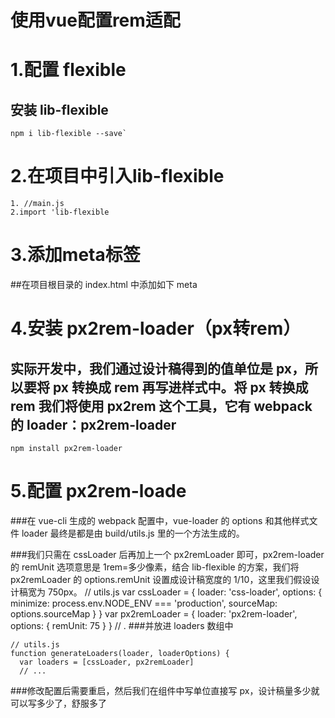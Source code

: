 # 使用vue配置rem适配
# 1.配置 flexible
## 安装 lib-flexible
	npm i lib-flexible --save`
# 2.在项目中引入lib-flexible
    1. //main.js
    2.import 'lib-flexible
# 3.添加meta标签
##在项目根目录的 index.html 中添加如下 meta
    <meta name="viewport" content="width=device-width, initial-scale=1.0">
# 4.安装 px2rem-loader（px转rem）

## 实际开发中，我们通过设计稿得到的值单位是 px，所以要将 px 转换成 rem 再写进样式中。将 px 转换成 rem 我们将使用 px2rem 这个工具，它有 webpack 的 loader：px2rem-loader
	npm install px2rem-loader
# 5.配置 px2rem-loade
###在 vue-cli 生成的 webpack 配置中，vue-loader 的 options 和其他样式文件 loader 最终是都是由 build/utils.js 里的一个方法生成的。

###我们只需在 cssLoader 后再加上一个 px2remLoader 即可，px2rem-loader 的 remUnit 选项意思是 1rem=多少像素，结合 lib-flexible 的方案，我们将 px2remLoader 的 options.remUnit 设置成设计稿宽度的 1/10，这里我们假设设计稿宽为 750px。
	// utils.js
	var cssLoader = {
	  loader: 'css-loader',
	  options: {
	    minimize: process.env.NODE_ENV === 'production',
	    sourceMap: options.sourceMap
	  }
	}
	var px2remLoader = {
	  loader: 'px2rem-loader',
	  options: {
	    remUnit: 75
	  }
	}
	// .
###并放进 loaders 数组中

	// utils.js
	function generateLoaders(loader, loaderOptions) {
	  var loaders = [cssLoader, px2remLoader]
	  // ...
###修改配置后需要重启，然后我们在组件中写单位直接写 px，设计稿量多少就可以写多少了，舒服多了